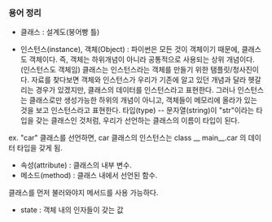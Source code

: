 ### 용어 정리
* 클래스 : 설계도(붕어빵 틀)

* 인스턴스(instance), 객체(Object) : 파이썬은 모든 것이 객체이기 때문에, 클래스도 객체이다. 즉, 객체는 하위개념이 아니라 공통적으로 사용되는 상위 개념이다. (인스턴스도 객체임)
클래스는 인스턴스라는 객체를 만들기 위한 탬플릿/청사진이다.
자료를 찾다보면 객체와 인스턴스가 우리가 기존에 알고 있던 개념과 달라 헷갈리는 경우가 있겠지만, 클래스의 데이터를 인스턴스라고 표현한다.
그러나 인스턴스는 클래스로만 생성가능한 하위의 개념이 아니고, 객체들이 메모리에 올라가 있는 것을 보고 인스턴스라고 표현한다.
타입(type) -- 문자열(string)이 "str"이라는 타입을 갖는 클래스인 것처럼, 우리가 선언하는 클래스의 이름이 타입이 된다.

ex. "car" 클래스를 선언하면, car 클래스의 인스턴스는 class __ main__.car 의 데이터 타입을 갖게 됨.

* 속성(attribute) : 클래스의 내부 변수.
* 메소드(method) : 클래스 내에서 선언된 함수.

클래스를 먼저 불러와야지 메서드를 사용 가능하다.
* state : 객체 내의 인자들이 갖는 값

